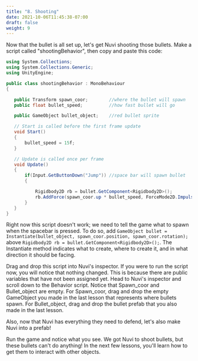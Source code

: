 ```yaml
---
title: "8. Shooting"
date: 2021-10-06T11:45:38-07:00
draft: false
weight: 9
---
```


Now that the bullet is all set up, let's get Nuvi shooting those bullets. Make a script called "shootingBehavior", then copy and paste this code:

```csharp
using System.Collections;
using System.Collections.Generic;
using UnityEngine;

public class shootingBehavior : MonoBehaviour
{

   public Transform spawn_coor;        //where the bullet will spawn
   public float bullet_speed;          //how fast bullet will go

   public GameObject bullet_object;    //red bullet sprite

   // Start is called before the first frame update
   void Start()
   {
       bullet_speed = 15f;
   }      

   // Update is called once per frame
   void Update()
   {
       if(Input.GetButtonDown("Jump")) //space bar will spawn bullet
       {

           Rigidbody2D rb = bullet.GetComponent<Rigidbody2D>();
           rb.AddForce(spawn_coor.up * bullet_speed, ForceMode2D.Impulse); //makes bullet move
       }
   }
}
```

Right now this script doesn't work; we need to tell the game what to spawn when the spacebar is pressed. To do so, add `GameObject bullet = Instantiate(bullet_object, spawn_coor.position, spawn_coor.rotation);` above `Rigidbody2D rb = bullet.GetComponent<Rigidbody2D>();`. The Instantiate method indicates what to create, where to create it, and in what direction it should be facing.

Drag and drop this script into Nuvi's inspector. If you were to run the script now, you will notice that nothing changed. This is because there are public variables that have not been assigned yet.
Head to Nuvi's inspector and scroll down to the Behavior script. Notice that Spawn_coor and Bullet_object are empty. For Spawn_coor, drag and drop the empty GameObject you made in the last lesson that represents where bullets spawn. For Bullet_object, drag and drop the bullet prefab that you also made in the last lesson.

Also, now that Nuvi has everything they need to defend, let's also make Nuvi into a prefab!

Run the game and notice what you see. We got Nuvi to shoot bullets, but these bullets can't do anything! In the next few lessons, you'll learn how to get them to interact with other objects.
